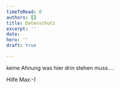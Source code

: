 ```yaml
---
timeToRead: 0
authors: []
title: Datenschutz
excerpt: ''
date: 
hero: ''
draft: true

---
```

keine Ahnung was hier drin stehen muss....

Hilfe Max:-)